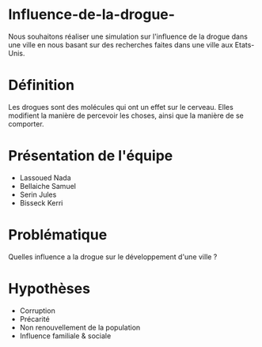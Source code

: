 # Influence-de-la-drogue-

Nous souhaitons réaliser une simulation sur l'influence de la drogue dans une ville en nous basant sur des recherches faites dans une ville aux Etats-Unis.

# Définition 

Les drogues sont des molécules qui ont un effet sur le cerveau. Elles modifient la manière de percevoir les choses, ainsi que la manière de se comporter. 

# Présentation de l'équipe 

- Lassoued Nada 
- Bellaiche Samuel 
- Serin Jules 
- Bisseck Kerri 

# Problématique

Quelles influence a la drogue sur le développement d'une ville ? 

# Hypothèses 

- Corruption 
- Précarité
- Non renouvellement de la population 
- Influence familiale & sociale



